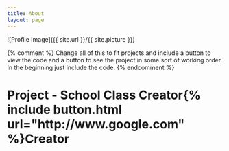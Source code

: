 ```yaml
---
title: About
layout: page
---
```

![Profile Image]({{ site.url }}/{{ site.picture }})

{% comment %} Change all of this to fit projects and include a button to view the code and
a button to see the project in some sort of working order.  In the beginning just
include the code. {% endcomment %}

<h1>Project - School Class Creator{% include button.html url="http://www.google.com" %}Creator</h1>

